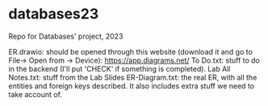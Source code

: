 # databases23
Repo for Databases' project, 2023

ER.drawiο: should be opened through this website (download it and go to File-> Open from -> Device): https://app.diagrams.net/
To Do.txt: stuff to do in the backend (I'll put 'CHECK' if something is completed).
Lab All Notes.txt: stuff from the Lab Slides
ER-Diagram.txt: the real ER, with all the entities and foreign keys described. It also includes extra stuff we need to take account of.
